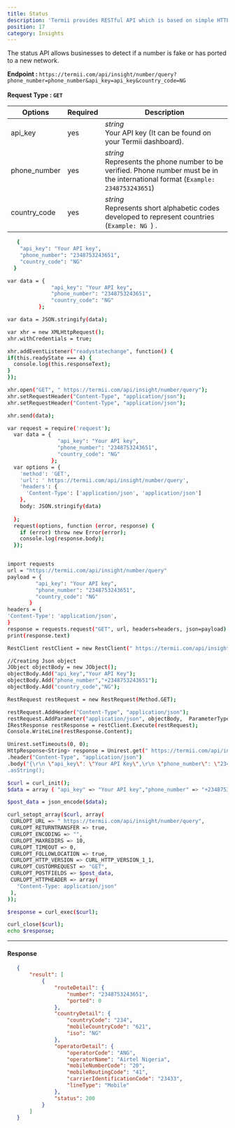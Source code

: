 ```yaml
---
title: Status
description: 'Termii provides RESTful API which is based on simple HTTP POST/GET requests. Our API lets you create, send, and verify messages, as well as, track your delivery statistics.'
position: 17
category: Insights
---
```


The status API allows businesses to detect if a number is fake or has ported to a new network.

<b>Endpoint : </b>
`
https://termii.com/api/insight/number/query?phone_number=phone_number&api_key=api_key&country_code=NG
`<br> <br> <b>Request Type : </b> **`GET`**

Options | Required | Description |
--- | --- |  --- |
api_key | yes |*string*<br> Your API key (It can be found on your Termii dashboard). | 
phone_number| yes |*string*<br>Represents the phone number to be verified. Phone number must be in the international format (`Example: 2348753243651`)   | 
country_code| yes |*string*<br>Represents short alphabetic codes developed to represent countries (`Example: NG `) .


<code-group>
   <code-block label="JSON" active>

  ```bash
     {
      "api_key": "Your API key",
      "phone_number": "2348753243651",
      "country_code": "NG"
    }
  ```

  </code-block>
  <code-block label="JavaScript">

  ```bash
 var data = {
                "api_key": "Your API key",
                "phone_number": "2348753243651",
                "country_code": "NG"
            };

var data = JSON.stringify(data);

var xhr = new XMLHttpRequest();
xhr.withCredentials = true;

xhr.addEventListener("readystatechange", function() {
  if(this.readyState === 4) {
    console.log(this.responseText);
  }
});

xhr.open("GET", " https://termii.com/api/insight/number/query");
xhr.setRequestHeader("Content-Type", "application/json");
xhr.setRequestHeader("Content-Type", "application/json");

xhr.send(data);

  ```

  </code-block>
 <code-block label="NodeJs" >

  ```bash
 var request = require('request');
    var data = {
                  "api_key": "Your API key",
                  "phone_number": "2348753243651",
                  "country_code": "NG"
                };
    var options = {
      'method': 'GET',
      'url': ' https://termii.com/api/insight/number/query',
      'headers': {
        'Content-Type': ['application/json', 'application/json']
      },
      body: JSON.stringify(data)
    
    };
    request(options, function (error, response) { 
      if (error) throw new Error(error);
      console.log(response.body);
    });



  ```

  </code-block>
 <code-block label="Python" >

  ```bash
import requests
url = "https://termii.com/api/insight/number/query"
payload = {
           "api_key": "Your API key",
           "phone_number": "2348753243651",
           "country_code": "NG"
         }
headers = {
  'Content-Type': 'application/json',
}
response = requests.request("GET", url, headers=headers, json=payload)
print(response.text)

   ```
  </code-block>

<code-block label="C#" >

  ```bash
RestClient restClient = new RestClient(" https://termii.com/api/insight/number/query");

//Creating Json object
JObject objectBody = new JObject();
objectBody.Add("api_key","Your API Key");
objectBody.Add("phone_number","+2348753243651");
objectBody.Add("country_code","NG");

RestRequest restRequest = new RestRequest(Method.GET);

restRequest.AddHeader("Content-Type", "application/json");
restRequest.AddParameter("application/json", objectBody,  ParameterType.RequestBody);
IRestResponse restResponse = restClient.Execute(restRequest);
Console.WriteLine(restResponse.Content);
   ```
  </code-block>
<code-block label="Java" >

  ```bash
 Unirest.setTimeouts(0, 0);
HttpResponse<String> response = Unirest.get(" https://termii.com/api/insight/number/query")
  .header("Content-Type", "application/json")
  .body("{\r\n \"api_key\": \"Your API Key\",\r\n \"phone_number\": \"2348753243651\"\r\n \"country_code\": \"NG"\"\r\n }")
  .asString();
  ```
  </code-block>
<code-block label="PHP" >

  ```bash
$curl = curl_init();
$data = array ( "api_key" => "Your API key","phone_number" => "+2348753243651", "country_code" => "NG");
 
 $post_data = json_encode($data);
 
 curl_setopt_array($curl, array(
   CURLOPT_URL => " https://termii.com/api/insight/number/query",
   CURLOPT_RETURNTRANSFER => true,
   CURLOPT_ENCODING => "",
   CURLOPT_MAXREDIRS => 10,
   CURLOPT_TIMEOUT => 0,
   CURLOPT_FOLLOWLOCATION => true,
   CURLOPT_HTTP_VERSION => CURL_HTTP_VERSION_1_1,
   CURLOPT_CUSTOMREQUEST => "GET",
   CURLOPT_POSTFIELDS => $post_data,
   CURLOPT_HTTPHEADER => array(
     "Content-Type: application/json"
   ),
 ));
 
 $response = curl_exec($curl);
 
 curl_close($curl);
 echo $response;

  ```
  </code-block>
</code-group>


<hr />

#### Response

```JSON
   {
       "result": [
           {
               "routeDetail": {
                   "number": "2348753243651",
                   "ported": 0
               },
               "countryDetail": {
                   "countryCode": "234",
                   "mobileCountryCode": "621",
                   "iso": "NG"
               },
               "operatorDetail": {
                   "operatorCode": "ANG",
                   "operatorName": "Airtel Nigeria",
                   "mobileNumberCode": "20",
                   "mobileRoutingCode": "41",
                   "carrierIdentificationCode": "23433",
                   "lineType": "Mobile"
               },
               "status": 200
           }
       ]
   }
```

